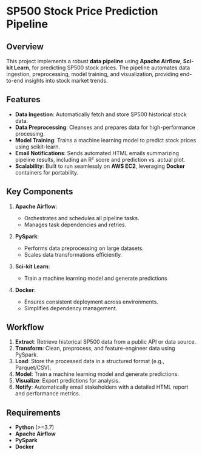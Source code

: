 # SP500 Stock Price Prediction Pipeline

## Overview
This project implements a robust **data pipeline** using **Apache Airflow**, **Sci-kit Learn**,  for predicting SP500 stock prices. The pipeline automates data ingestion, preprocessing, model training, and visualization, providing end-to-end insights into stock market trends.

## Features
- **Data Ingestion**: Automatically fetch and store SP500 historical stock data.
- **Data Preprocessing**: Cleanses and prepares data for high-performance processing.
- **Model Training**: Trains a machine learning model to predict stock prices using scikit-learn.
- **Email Notifications**: Sends automated HTML emails summarizing pipeline results, including an R² score and prediction vs. actual plot.
- **Scalability**: Built to run seamlessly on **AWS EC2**, leveraging **Docker** containers for portability.

## Key Components
1. **Apache Airflow**:
   - Orchestrates and schedules all pipeline tasks.
   - Manages task dependencies and retries.
   
2. **PySpark**:
   - Performs data preprocessing on large datasets.
   - Scales data transformations efficiently.

3. **Sci-kit Learn**:
   - Train a machine learning model and generate predictions

5. **Docker**:
   - Ensures consistent deployment across environments.
   - Simplifies dependency management.


## Workflow
1. **Extract**: Retrieve historical SP500 data from a public API or data source.
2. **Transform**: Clean, preprocess, and feature-engineer data using PySpark.
3. **Load**: Store the processed data in a structured format (e.g., Parquet/CSV).
4. **Model**: Train a machine learning model and generate predictions.
5. **Visualize**: Export predictions for analysis.
6. **Notify**: Automatically email stakeholders with a detailed HTML report and performance metrics.

## Requirements
- **Python** (>=3.7)
- **Apache Airflow**
- **PySpark**
- **Docker**

